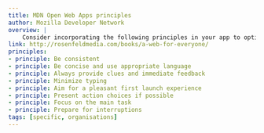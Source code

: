 ```yaml
---
title: MDN Open Web Apps principles
author: Mozilla Developer Network
overview: |
    Consider incorporating the following principles in your app to optimize the user experience. Please note that this is only a small set of design principles to get you started and it’s by no means comprehensive.
link: http://rosenfeldmedia.com/books/a-web-for-everyone/
principles:
- principle: Be consistent
- principle: Be concise and use appropriate language
- principle: Always provide clues and immediate feedback
- principle: Minimize typing
- principle: Aim for a pleasant first launch experience
- principle: Present action choices if possible
- principle: Focus on the main task
- principle: Prepare for interruptions
tags: [specific, organisations]
---
```

